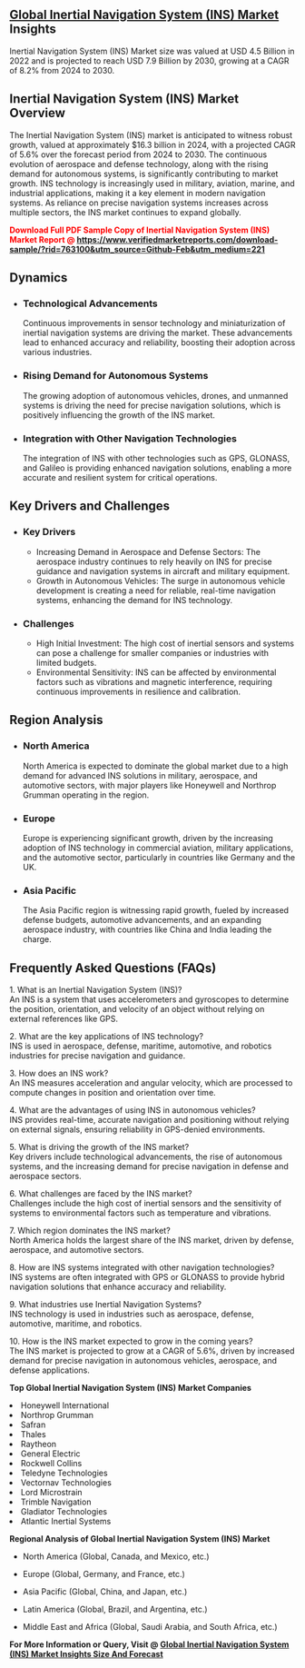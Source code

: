 <h2><a href="https://www.verifiedmarketreports.com/download-sample/?rid=763100&amp;utm_source=Github&amp;utm_medium=221" target="_blank">Global Inertial Navigation System (INS) Market</a> Insights</h2><p>Inertial Navigation System (INS) Market size was valued at USD 4.5 Billion in 2022 and is projected to reach USD 7.9 Billion by 2030, growing at a CAGR of 8.2% from 2024 to 2030.</p><p> <h2>Inertial Navigation System (INS) Market Overview</h2> <p>The Inertial Navigation System (INS) market is anticipated to witness robust growth, valued at approximately $16.3 billion in 2024, with a projected CAGR of 5.6% over the forecast period from 2024 to 2030. The continuous evolution of aerospace and defense technology, along with the rising demand for autonomous systems, is significantly contributing to market growth. INS technology is increasingly used in military, aviation, marine, and industrial applications, making it a key element in modern navigation systems. As reliance on precise navigation systems increases across multiple sectors, the INS market continues to expand globally.</p> <p><strong><p><span class=""><span style="color: #ff0000;"><strong>Download Full PDF Sample Copy of Inertial Navigation System (INS) Market Report</strong> @ </span><a href="https://www.verifiedmarketreports.com/download-sample/?rid=763100&amp;utm_source=Github-Feb&amp;utm_medium=221" target="_blank">https://www.verifiedmarketreports.com/download-sample/?rid=763100&amp;utm_source=Github-Feb&amp;utm_medium=221</a></span></p></strong></p> <h2>Dynamics</h2> <ul> <li><h3>Technological Advancements</h3> Continuous improvements in sensor technology and miniaturization of inertial navigation systems are driving the market. These advancements lead to enhanced accuracy and reliability, boosting their adoption across various industries.</li> <li><h3>Rising Demand for Autonomous Systems</h3> The growing adoption of autonomous vehicles, drones, and unmanned systems is driving the need for precise navigation solutions, which is positively influencing the growth of the INS market.</li> <li><h3>Integration with Other Navigation Technologies</h3> The integration of INS with other technologies such as GPS, GLONASS, and Galileo is providing enhanced navigation solutions, enabling a more accurate and resilient system for critical operations.</li> </ul> <h2>Key Drivers and Challenges</h2> <ul> <li><h3>Key Drivers</h3> <ul> <li>Increasing Demand in Aerospace and Defense Sectors: The aerospace industry continues to rely heavily on INS for precise guidance and navigation systems in aircraft and military equipment.</li> <li>Growth in Autonomous Vehicles: The surge in autonomous vehicle development is creating a need for reliable, real-time navigation systems, enhancing the demand for INS technology.</li> </ul> </li> <li><h3>Challenges</h3> <ul> <li>High Initial Investment: The high cost of inertial sensors and systems can pose a challenge for smaller companies or industries with limited budgets.</li> <li>Environmental Sensitivity: INS can be affected by environmental factors such as vibrations and magnetic interference, requiring continuous improvements in resilience and calibration.</li> </ul> </li> </ul> <h2>Region Analysis</h2> <ul> <li><h3>North America</h3> North America is expected to dominate the global market due to a high demand for advanced INS solutions in military, aerospace, and automotive sectors, with major players like Honeywell and Northrop Grumman operating in the region.</li> <li><h3>Europe</h3> Europe is experiencing significant growth, driven by the increasing adoption of INS technology in commercial aviation, military applications, and the automotive sector, particularly in countries like Germany and the UK.</li> <li><h3>Asia Pacific</h3> The Asia Pacific region is witnessing rapid growth, fueled by increased defense budgets, automotive advancements, and an expanding aerospace industry, with countries like China and India leading the charge.</li> </ul> <h2>Frequently Asked Questions (FAQs)</h2> <p>1. What is an Inertial Navigation System (INS)?<br> An INS is a system that uses accelerometers and gyroscopes to determine the position, orientation, and velocity of an object without relying on external references like GPS.</p> <p>2. What are the key applications of INS technology?<br> INS is used in aerospace, defense, maritime, automotive, and robotics industries for precise navigation and guidance.</p> <p>3. How does an INS work?<br> An INS measures acceleration and angular velocity, which are processed to compute changes in position and orientation over time.</p> <p>4. What are the advantages of using INS in autonomous vehicles?<br> INS provides real-time, accurate navigation and positioning without relying on external signals, ensuring reliability in GPS-denied environments.</p> <p>5. What is driving the growth of the INS market?<br> Key drivers include technological advancements, the rise of autonomous systems, and the increasing demand for precise navigation in defense and aerospace sectors.</p> <p>6. What challenges are faced by the INS market?<br> Challenges include the high cost of inertial sensors and the sensitivity of systems to environmental factors such as temperature and vibrations.</p> <p>7. Which region dominates the INS market?<br> North America holds the largest share of the INS market, driven by defense, aerospace, and automotive sectors.</p> <p>8. How are INS systems integrated with other navigation technologies?<br> INS systems are often integrated with GPS or GLONASS to provide hybrid navigation solutions that enhance accuracy and reliability.</p> <p>9. What industries use Inertial Navigation Systems?<br> INS technology is used in industries such as aerospace, defense, automotive, maritime, and robotics.</p> <p>10. How is the INS market expected to grow in the coming years?<br> The INS market is projected to grow at a CAGR of 5.6%, driven by increased demand for precise navigation in autonomous vehicles, aerospace, and defense applications.</p> </p><p><strong>Top Global Inertial Navigation System (INS) Market Companies</strong></p><div data-test-id=""><p><li>Honeywell International</li><li> Northrop Grumman</li><li> Safran</li><li> Thales</li><li> Raytheon</li><li> General Electric</li><li> Rockwell Collins</li><li> Teledyne Technologies</li><li> Vectornav Technologies</li><li> Lord Microstrain</li><li> Trimble Navigation</li><li> Gladiator Technologies</li><li> Atlantic Inertial Systems</li></p><div><strong>Regional Analysis of&nbsp;Global Inertial Navigation System (INS) Market</strong></div><ul><li dir="ltr"><p dir="ltr">North America&nbsp;(Global, Canada, and Mexico, etc.)</p></li><li dir="ltr"><p dir="ltr">Europe (Global, Germany, and France, etc.)</p></li><li dir="ltr"><p dir="ltr">Asia Pacific&nbsp;(Global, China, and Japan, etc.)</p></li><li dir="ltr"><p dir="ltr">Latin America&nbsp;(Global, Brazil, and Argentina, etc.)</p></li><li dir="ltr">Middle East and Africa&nbsp;(Global, Saudi Arabia, and South Africa, etc.)</li></ul><p><strong>For More Information or Query, Visit @&nbsp;</strong><strong><a href="https://www.verifiedmarketreports.com/product/inertial-navigation-system-ins-market/?utm_source=Github&amp;utm_medium=221" target="_blank">Global Inertial Navigation System (INS) Market Insights Size And Forecast</a></strong></p></div>

